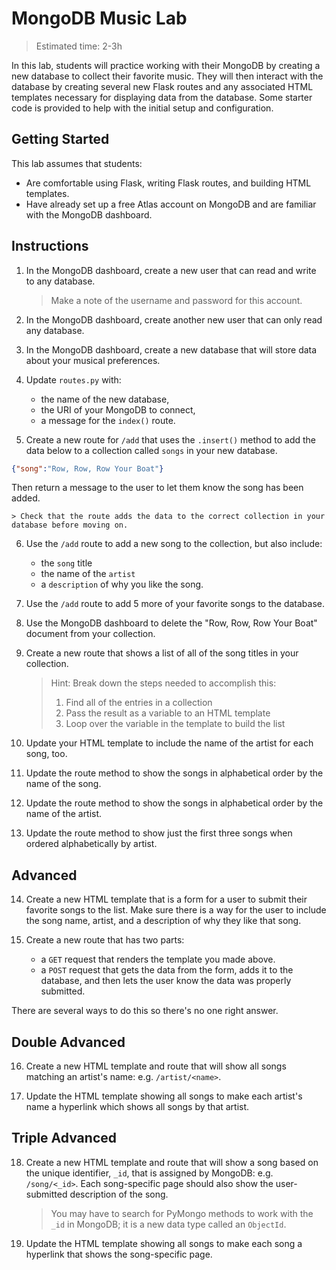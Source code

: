 # MongoDB Music Lab

> Estimated time: 2-3h

In this lab, students will practice working with their MongoDB by creating a new database to collect their favorite music. They will then interact with the database by creating several new Flask routes and any associated HTML templates necessary for displaying data from the database. Some starter code is provided to help with the initial setup and configuration.

## Getting Started

This lab assumes that students:

- Are comfortable using Flask, writing Flask routes, and building HTML templates.
- Have already set up a free Atlas account on MongoDB and are familiar with the MongoDB dashboard.

## Instructions

1. In the MongoDB dashboard, create a new user that can read and write to any database.

	> Make a note of the username and password for this account.

2. In the MongoDB dashboard, create another new user that can only read any database.

3. In the MongoDB dashboard, create a new database that will store data about your musical preferences.

4. Update `routes.py` with:
	- the name of the new database,
	- the URI of your MongoDB to connect,
	- a message for the `index()` route.

5. Create a new route for `/add` that uses the `.insert()` method to add the data below to a collection called `songs` in your new database.

```json
{"song":"Row, Row, Row Your Boat"}
```

Then return a message to the user to let them know the song has been added.

	> Check that the route adds the data to the correct collection in your database before moving on.

6. Use the `/add` route to add a new song to the collection, but also include:
	- the `song` title
	- the name of the `artist`
	- a `description` of why you like the song.

7. Use the `/add` route to add 5 more of your favorite songs to the database.

8. Use the MongoDB dashboard to delete the "Row, Row, Row Your Boat" document from your collection.

9. Create a new route that shows a list of all of the song titles in your collection.

	> Hint: Break down the steps needed to accomplish this:
	> 1. Find all of the entries in a collection
	> 2. Pass the result as a variable to an HTML template
	> 3. Loop over the variable in the template to build the list

10. Update your HTML template to include the name of the artist for each song, too.

11. Update the route method to show the songs in alphabetical order by the name of the song.

12. Update the route method to show the songs in alphabetical order by the name of the artist.

13. Update the route method to show just the first three songs when ordered alphabetically by artist.

## Advanced

14. Create a new HTML template that is a form for a user to submit their favorite songs to the list. Make sure there is a way for the user to include the song name, artist, and a description of why they like that song.

15. Create a new route that has two parts:
	- a `GET` request that renders the template you made above.
	- a `POST` request that gets the data from the form, adds it to the database, and then lets the user know the data was properly submitted.

There are several ways to do this so there's no one right answer.

## Double Advanced

16. Create a new HTML template and route that will show all songs matching an artist's name: e.g. `/artist/<name>`.

17. Update the HTML template showing all songs to make each artist's name a hyperlink which shows all songs by that artist.

## Triple Advanced

18. Create a new HTML template and route that will show a song based on the unique identifier, `_id`, that is assigned by MongoDB: e.g. `/song/<_id>`. Each song-specific page should also show the user-submitted description of the song.

	> You may have to search for PyMongo methods to work with the `_id` in MongoDB; it is a new data type called an `ObjectId`.

19. Update the HTML template showing all songs to make each song a hyperlink that shows the song-specific page.
